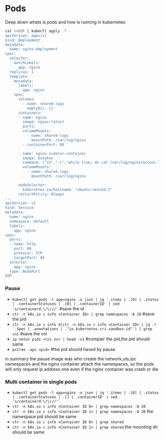 # Pods

Deep down whats is pods and how is running in kubernetes

```bash
cat <<EOF | kubectl apply -f -
apiVersion: apps/v1
kind: Deployment
metadata:
  name: nginx-deployment
spec:
  selector:
    matchLabels:
      app: nginx
  replicas: 1
  template:
    metadata:
      labels:
        app: nginx
    spec:
      volumes:
        - name: shared-logs
          emptyDir: {}    
      containers:
      - name: nginx
        image: nginx:latest
        ports:
        volumeMounts:
          - name: shared-logs
            mountPath: /var/log/nginx
        - containerPort: 80

      - name: nginx-sidecar-container
        image: busybox
        command: ["sh","-c","while true; do cat /var/log/nginx/access.log; sleep 30; done"]
        volumeMounts:
          - name: shared-logs
            mountPath: /var/log/nginx

      nodeSelector:
        kubernetes.io/hostname: "ubuntu-nested-3"
      restartPolicy: Always
---
apiVersion: v1
kind: Service
metadata:
  name: nginx
  namespace: default
  labels:
    app: nginx
spec:
  ports:
  - name: http
    port: 80
    protocol: TCP
    targetPort: 80
  selector:
    app: nginx
  type: NodePort
EOF
```
### Pause

- `kubectl get pods -l app=nginx -o json | jq '.items | .[0] | .status | .containerStatuses | .[0] | .containerID' | sed 's/containerd:\/\///'` #save the id
- `ctr -n k8s.io c info <Container ID> | grep namespaces -A 20` #save the pid
- `ctr -n k8s.io c info $(ctr -n k8s.io c info <Container ID> | jq -r '.Spec | .annotations | ."io.kubernetes.cri.sandbox-id"') | grep cni` #save the cni 
- `ip netns pids <cni ns> | head -n1` #compair the pid,the pid should same 
- `pstree -aps <pid>` #the pid should haved by pause

in summary the pause image was who create the network,uts,ipc namespaces and the nginx container attach the namespaces, so the pods will only request ip address one even if the nginx container was crash or die

### Multi container in single pods
- `kubectl get pods -l app=nginx -o json | jq '.items | .[0] | .status | .containerStatuses | .[] | .containerID' | sed 's/containerd:\/\///'`
- `ctr -n k8s.io c info <Container ID 0> | grep namespaces -A 20`
- `ctr -n k8s.io c info <Container ID 1> | grep namespaces -A 20` 
the namespace pid should be same
- `ctr -n k8s.io c info <Container ID 0> | grep shared`
- `ctr -n k8s.io c info <Container ID 1> | grep shared`
the mounting dir should be same
